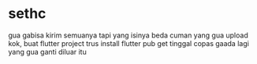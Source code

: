 # sethc

gua gabisa kirim semuanya tapi yang isinya beda cuman yang gua upload kok, buat flutter project trus install flutter pub get tinggal copas gaada lagi yang gua ganti diluar itu
